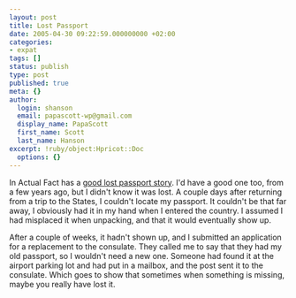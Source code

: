 ```yaml
---
layout: post
title: Lost Passport
date: 2005-04-30 09:22:59.000000000 +02:00
categories:
- expat
tags: []
status: publish
type: post
published: true
meta: {}
author:
  login: shanson
  email: papascott-wp@gmail.com
  display_name: PapaScott
  first_name: Scott
  last_name: Hanson
excerpt: !ruby/object:Hpricot::Doc
  options: {}
---
```

<p>In Actual Fact has a <a href="http://www.inactualfact.com/?p=49" title="Advice For The Frequent Flyer">good lost passport story</a>. I'd have a good one too, from a few years ago, but I didn't know it was lost. A couple days after returning from a trip to the States, I couldn't locate my passport. It couldn't be that far away, I obviously had it in my hand when I entered the country. I assumed I had misplaced it when unpacking, and that it would eventually show up.</p>
<p>After a couple of weeks, it hadn't shown up, and I submitted an application for a replacement to the consulate. They called me to say that they had my old passport, so I wouldn't need a new one. Someone had found it at the airport parking lot and had put in a mailbox, and the post sent it to the consulate. Which goes to show that sometimes when something is missing, maybe you really have lost it.</p>
